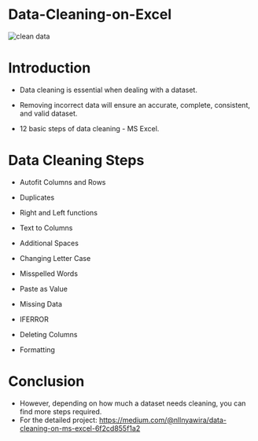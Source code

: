 # Data-Cleaning-on-Excel

![clean data](https://github.com/JaneNnyawira/Data-Cleaning-on-Excel/assets/134518125/6627abae-ee58-4523-af90-4927e9a6954e)


# Introduction   

* Data cleaning is essential when dealing with a dataset. 

* Removing incorrect data will ensure an accurate, complete, consistent, and valid dataset. 

* 12 basic steps of data cleaning - MS Excel.

# Data Cleaning Steps

* Autofit Columns and Rows
   
* Duplicates
   
* Right and Left functions

* Text to Columns

* Additional Spaces

* Changing Letter Case

* Misspelled Words

* Paste as Value

* Missing Data

* IFERROR

* Deleting Columns

* Formatting

# Conclusion

* However, depending on how much a dataset needs cleaning, you can find more steps required.
* For the detailed project: https://medium.com/@nllnyawira/data-cleaning-on-ms-excel-6f2cd855f1a2
